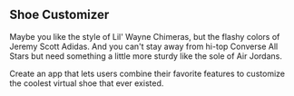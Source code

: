 ## Shoe Customizer

Maybe you like the style of Lil' Wayne Chimeras, but the flashy colors of Jeremy Scott Adidas. And you can't stay away from hi-top Converse All Stars but need something a little more sturdy like the sole of Air Jordans. 

Create an app that lets users combine their favorite features to customize the coolest virtual shoe that ever existed.
